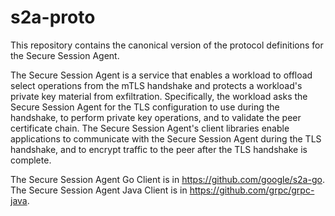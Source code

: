 # s2a-proto
This repository contains the canonical version of the protocol definitions for the Secure Session Agent. 

The Secure Session Agent is a service that enables a workload to offload select operations from the mTLS handshake and protects a workload's private key material from exfiltration. Specifically, the workload asks the Secure Session Agent for the TLS configuration to use during the handshake, to perform private key operations, and to validate the peer certificate chain. The Secure Session Agent's client libraries enable applications to communicate with the Secure Session Agent during the TLS handshake, and to encrypt traffic to the peer after the TLS handshake is complete.

The Secure Session Agent Go Client is in https://github.com/google/s2a-go.
The Secure Session Agent Java Client is in https://github.com/grpc/grpc-java.
